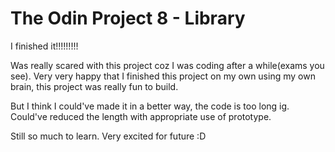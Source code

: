 # The Odin Project 8 - Library

I finished it!!!!!!!!!

Was really scared with this project coz I was coding after a while(exams you see). Very very happy that I finished this project on my own using my own brain, this project was really fun to build.

But I think I could've made it in a better way, the code is too long ig. Could've reduced the length with appropriate use of prototype. 

Still so much to learn. Very excited for future :D